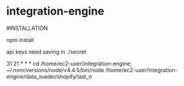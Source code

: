 # integration-engine

#INSTALLATION

npm install

api keys need saving in ./secret

31  21 * * * cd /home/ec2-user/integration-engine; ~/.nvm/versions/node/v4.4.5/bin/node /home/ec2-user/integration-engine/data_loader/shopify/last_n

